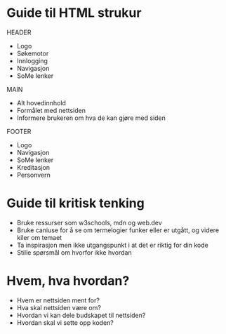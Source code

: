# Guide til HTML strukur

HEADER

- Logo
- Søkemotor
- Innlogging
- Navigasjon
- SoMe lenker

MAIN

- Alt hovedinnhold
- Formålet med nettsiden
- Informere brukeren om hva de kan gjøre med siden

FOOTER

- Logo
- Navigasjon
- SoMe lenker
- Kreditasjon
- Personvern

# Guide til kritisk tenking

- Bruke ressurser som w3schools, mdn og web.dev
- Bruke caniuse for å se om termelogier funker eller er utgått, og videre kiler om temaet
- Ta inspirasjon men ikke utgangspunkt i at det er riktig for din kode
- Stille spørsmål om hvorfor ikke hvordan

# Hvem, hva hvordan?

- Hvem er nettsiden ment for?
- Hva skal nettsiden være om?
- Hvordan vi kan dele budskapet til nettsiden?
- Hvordan skal vi sette opp koden?
